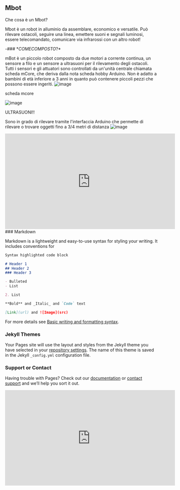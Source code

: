 ## Mbot
Che cosa è un Mbot?


Mbot è un robot in alluminio da assemblare, economico e versatile. Può rilevare ostacoli, seguire una linea, emettere suoni e segnali luminosi, essere telecomandato, comunicare via infrarossi con un altro robot!

-### $*COME COMPOSTO?*$

mBot è un piccolo robot composto da due motori a corrente continua, un sensore a filo e un sensore a ultrasuoni per il rilevamento degli ostacoli. Tutti i sensori e gli attuatori sono controllati da un'unità centrale chiamata scheda mCore, che deriva dalla nota scheda hobby Arduino. Non è adatto a bambini di età inferiore a 3 anni in quanto può contenere piccoli pezzi che possono essere ingeriti.
![image](https://user-images.githubusercontent.com/102225228/160807022-d2d80243-dc4b-4ac9-9993-1491436878bb.png)

scheda mcore

![image](https://user-images.githubusercontent.com/102225228/160809503-b69ec555-6f94-4275-a18d-8dab5bb0e8f6.png)


ULTRASUONI!!

Sono in grado di rilevare tramite l'interfaccia Arduino che permette di rilevare o trovare oggetti fino a 3/4 metri di distanza
![image](https://user-images.githubusercontent.com/102225228/160808366-ecb01783-d8d5-47be-a2fe-6cd9e0cb5071.png)



<iframe width="560" height="315" src="https://www.youtube.com/embed/Vr-VC8Su1UY" title="YouTube video player" frameborder="0" allow="accelerometer; autoplay; clipboard-write; encrypted-media; gyroscope; picture-in-picture" allowfullscreen></iframe>
### Markdown

Markdown is a lightweight and easy-to-use syntax for styling your writing. It includes conventions for

```markdown
Syntax highlighted code block

# Header 1
## Header 2
### Header 3

- Bulleted
- List

2. List

**Bold** and _Italic_ and `Code` text

[Link](url) and ![Image](src)
```

For more details see [Basic writing and formatting syntax](https://docs.github.com/en/github/writing-on-github/getting-started-with-writing-and-formatting-on-github/basic-writing-and-formatting-syntax).

### Jekyll Themes

Your Pages site will use the layout and styles from the Jekyll theme you have selected in your [repository settings](https://github.com/AlexTuila/Mbot/settings/pages). The name of this theme is saved in the Jekyll `_config.yml` configuration file.

### Support or Contact

Having trouble with Pages? Check out our [documentation](https://docs.github.com/categories/github-pages-basics/) or [contact support](https://support.github.com/contact) and we’ll help you sort it out.

<iframe width="560" height="315" src="https://www.youtube.com/embed/aQLZhWzvE9I" title="YouTube video player" frameborder="0" allow="accelerometer; autoplay; clipboard-write; encrypted-media; gyroscope; picture-in-picture" allowfullscreen></iframe>

